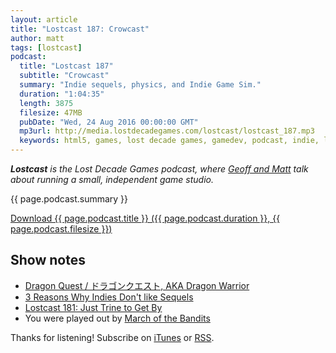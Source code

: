 ```yaml
---
layout: article
title: "Lostcast 187: Crowcast"
author: matt
tags: [lostcast]
podcast:
  title: "Lostcast 187"
  subtitle: "Crowcast"
  summary: "Indie sequels, physics, and Indie Game Sim."
  duration: "1:04:35"
  length: 3875
  filesize: 47MB
  pubDate: "Wed, 24 Aug 2016 00:00:00 GMT"
  mp3url: http://media.lostdecadegames.com/lostcast/lostcast_187.mp3
  keywords: html5, games, lost decade games, gamedev, podcast, indie, lostcast
---
```

_**Lostcast** is the Lost Decade Games podcast, where [Geoff and Matt](/about/) talk about running a small, independent game studio._

{{ page.podcast.summary }}

<a class="download-podcast" href="{{ page.podcast.mp3url }}">
	Download {{ page.podcast.title }} ({{ page.podcast.duration }}, {{ page.podcast.filesize }})
</a>

## Show notes

* [Dragon Quest / ドラゴンクエスト, AKA Dragon Warrior](http://videogamesdensetsu.tumblr.com/post/144958266415/dragon-quest-%E3%83%89%E3%83%A9%E3%82%B4%E3%83%B3%E3%82%AF%E3%82%A8%E3%82%B9%E3%83%88-aka-dragon)
* [3 Reasons Why Indies Don't like Sequels](http://www.gamasutra.com/blogs/JoshBycer/20160805/278640/3_Reasons_Why_Indies_Dont_like_Sequels.php)
* [Lostcast 181: Just Trine to Get By](http://www.lostdecadegames.com/lostcast-181/)
* You were played out by [March of the Bandits](https://joshuamorse.bandcamp.com/track/march-of-the-bandits-waveform-2)

Thanks for listening! Subscribe on [iTunes](http://itunes.apple.com/us/podcast/lostcast/id481950724) or [RSS](/lostcast.xml).
